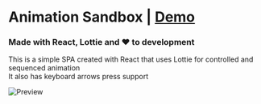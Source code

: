 # Animation Sandbox | [Demo](https://thecoorum.github.io/animation-sandbox)
### Made with React, Lottie and :heart: to development

This is a simple SPA created with React that uses Lottie for controlled and sequenced animation</br>
It also has keyboard arrows press support

![Preview](assets/preview.gif)

